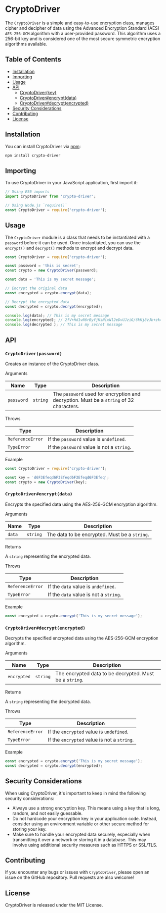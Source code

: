 # CryptoDriver

The `CryptoDriver` is a simple and easy-to-use encryption class, manages cipher and decipher of data using the Advanced Encryption Standard (AES) `AES-256-GCM` algorithm with a user-provided password. This algorithm uses a 256-bit key and is considered one of the most secure symmetric encryption algorithms available.

## Table of Contents

- [Installation](#installation)
- [Importing](#importing)
- [Usage](#usage)
- [API](#api)
  - [CryptoDriver(key)](#cryptodriverpassword)
  - [CryptoDriver#encrypt(data)](#cryptodriverencryptdata)
  - [CryptoDriver#decrypt(encrypted)](#cryptodriverdecryptencrypted)
- [Security Considerations](#security-considerations)
- [Contributing](#contributing)
- [License](#license)

## Installation

You can install CryptoDriver via [npm](https://www.npmjs.com/package/crypto-driver):

```sh
npm install crypto-driver
```

## Importing

To use CryptoDriver in your JavaScript application, first import it:

```js
// Using ES6 imports
import CryptoDriver from 'crypto-driver';

// Using Node.js `require()`
const CryptoDriver = require('crypto-driver');
```

## Usage

The `CryptoDriver` module is a class that needs to be instantiated with a `password` before it can be used. Once instantiated, you can use the `encrypt()` and `decrypt()` methods to encrypt and decrypt data.

```js
const CryptoDriver = require('crypto-driver');

const password = 'this is secret';
const crypto = new CryptoDriver(password);

const data = 'This is my secret message';

// Encrypt the original data
const encrypted = crypto.encrypt(data);

// Decrypt the encrypted data
const decrypted = crypto.decrypt(encrypted);

console.log(data); // This is my secret message
console.log(encrypted); // 2fV+Hd1vN6rByYjKsNixNl2eDvUJziG/6kKj8zJb+zk=BvLrZrTjTxbV6QAAAAA
console.log(decrypted ); // This is my secret message

```

## API

### `CryptoDriver(password)`

Creates an instance of the CryptoDriver class.

Arguments

| Name       | Type     | Description                                                                             |
|------------|----------|-----------------------------------------------------------------------------------------|
| `password` | `string` | The `password` used for encryption and decryption. Must be a `string` of 32 characters. |

Throws

| Type             | Description                                |
|------------------|--------------------------------------------|
| `ReferenceError` | If the `password` value is `undefined`.    |
| `TypeError`      | If the `password` value is not a `string`. |

Example

```js
const CryptoDriver = require('crypto-driver');

const key = 'd6F3Efeqd6F3Efeqd6F3Efeqd6F3Efeq';
const crypto = new CryptoDriver(key);
```

### `CryptoDriver#encrypt(data)`

Encrypts the specified data using the AES-256-GCM encryption algorithm.

Arguments

| Name   | Type     | Description                                   |
|--------|----------|-----------------------------------------------|
| `data` | `string` | The data to be encrypted. Must be a `string`. |

Returns

A `string` representing the encrypted data.

Throws

| Type             | Description                            |
|------------------|----------------------------------------|
| `ReferenceError` | If the `data` value is `undefined`.    |
| `TypeError`      | If the `data` value is not a `string`. |

Example

```js
const encrypted = crypto.encrypt('This is my secret message');
```

### `CryptoDriver#decrypt(encrypted)`

Decrypts the specified encrypted data using the AES-256-GCM encryption algorithm.

Arguments

| Name        | Type     | Description                                             |
|-------------|----------|---------------------------------------------------------|
| `encrypted` | `string` | The encrypted data to be decrypted. Must be a `string`. |

Returns

A `string` representing the decrypted data.

Throws

| Type             | Description                                 |
|------------------|---------------------------------------------|
| `ReferenceError` | If the `encrypted` value is `undefined`.    |
| `TypeError`      | If the `encrypted` value is not a `string`. |

Example

```js
const encrypted = crypto.encrypt('This is my secret message');
const decrypted = crypto.decrypt(encrypted);
```

## Security Considerations

When using CryptoDriver, it's important to keep in mind the following security considerations:

- Always use a strong encryption key. This means using a key that is long, random, and not easily guessable.
- Do not hardcode your encryption key in your application code. Instead, consider using an environment variable or other secure method for storing your key.
- Make sure to handle your encrypted data securely, especially when transmitting it over a network or storing it in a database. This may involve using additional security measures such as HTTPS or SSL/TLS.

## Contributing

If you encounter any bugs or issues with `CryptoDriver`, please open an issue on the GitHub repository. Pull requests are also welcome!

## License

CryptoDriver is released under the MIT License.
